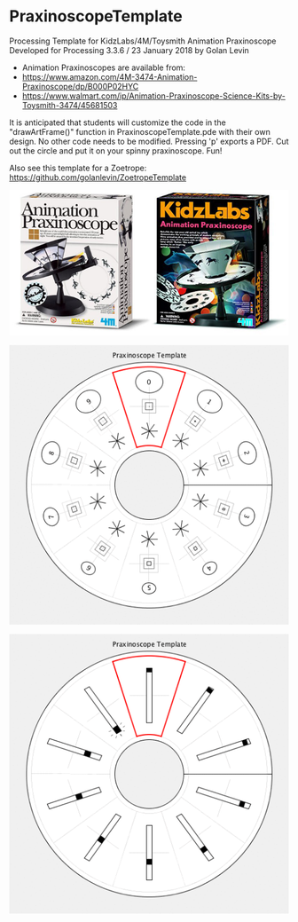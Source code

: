 # PraxinoscopeTemplate
Processing Template for KidzLabs/4M/Toysmith Animation Praxinoscope <br />
Developed for Processing 3.3.6 / 23 January 2018 by Golan Levin 

* Animation Praxinoscopes are available from: 
* https://www.amazon.com/4M-3474-Animation-Praxinoscope/dp/B000P02HYC
* https://www.walmart.com/ip/Animation-Praxinoscope-Science-Kits-by-Toysmith-3474/45681503

It is anticipated that students will customize the code in the "drawArtFrame()" function in PraxinoscopeTemplate.pde with their own design. No other code needs to be modified. Pressing 'p' exports a PDF. Cut out the circle and put it on your spinny praxinoscope. Fun!

Also see this template for a Zoetrope: https://github.com/golanlevin/ZoetropeTemplate

![Praxinoscopes](images/praxinoscopes.jpg "Praxinoscopes")

![Animated GIF example 1](images/praxinoscope-animation-1.gif "Praxinoscope example 1")

![Animated GIF example 2](images/praxinoscope-animation-2.gif "Praxinoscope example 2")

